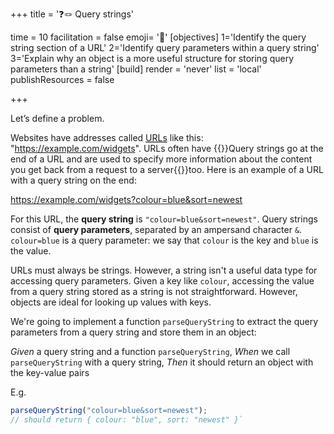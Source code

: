 +++
title = '❓🪢 Query strings'

time = 10
facilitation = false
emoji= '🧩'
[objectives]
1='Identify the query string section of a URL'
2='Identify query parameters within a query string'
3='Explain why an object is a more useful structure for storing query parameters than a string' 
[build]
  render = 'never'
  list = 'local'
  publishResources = false

+++

Let’s define a problem.

Websites have addresses called <abbr title="Uniform Resource Locator">[URLs](https://developer.mozilla.org/en-US/docs/Learn/Common_questions/Web_mechanics/What_is_a_URL)</abbr> like this: "https://example.com/widgets". URLs often have {{<tooltip title="query strings">}}Query strings go at the end of a URL and are used to specify more information about the content you get back from a request to a server{{</tooltip>}}too. Here is an example of a URL with a query string on the end:

https://example.com/widgets?colour=blue&sort=newest

For this URL, the **query string** is `"colour=blue&sort=newest"`. Query strings consist of **query parameters**, separated by an ampersand character `&`. `colour=blue` is a query parameter: we say that `colour` is the key and `blue` is the value.

URLs must always be strings. However, a string isn't a useful data type for accessing query parameters. Given a key like `colour`, accessing the value from a query string stored as a string is not straightforward. However, objects are ideal for looking up values with keys.

We're going to implement a function `parseQueryString` to extract the query parameters from a query string and store them in an object:

_Given_ a query string and a function `parseQueryString`,
_When_ we call `parseQueryString` with a query string,
_Then_ it should return an object with the key-value pairs

E.g.

```js
parseQueryString("colour=blue&sort=newest");
// should return { colour: "blue", sort: "newest" }`
```
